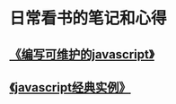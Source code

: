日常看书的笔记和心得
======



## [《编写可维护的javascript》](maintainableJavaScript/README.md)

## [《javascript经典实例》](JavaScriptCookbook/README.md)